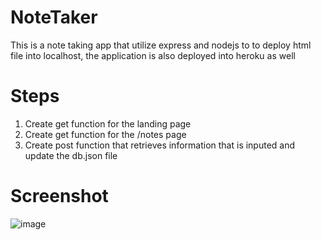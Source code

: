 # NoteTaker
This is a note taking app that utilize express and nodejs to to deploy html file into localhost, the application is also deployed into heroku as well

# Steps
1. Create get function for the landing page
2. Create get function for the /notes page
3. Create post function that retrieves information that is inputed and update the db.json file

# Screenshot
![image](https://user-images.githubusercontent.com/95009568/225823515-53529d0a-2d6c-48cf-8381-7a80900c7977.png)

